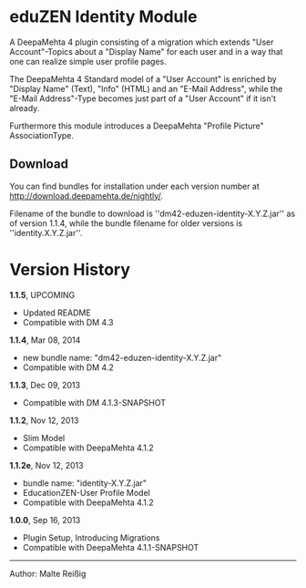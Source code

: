 
# eduZEN Identity Module

A DeepaMehta 4 plugin consisting of a migration which extends "User Account"-Topics about a "Display Name" for each user and in a way that one can realize simple user profile pages.

The DeepaMehta 4 Standard model of a "User Account" is enriched by "Display Name" (Text), "Info" (HTML) and an "E-Mail Address", while the "E-Mail Address"-Type becomes just part of a "User Account" if it isn't already.

Furthermore this module introduces a DeepaMehta "Profile Picture" AssociationType.

## Download

You can find bundles for installation under each version number at http://download.deepamehta.de/nightly/.

Filename of the bundle to download is ''dm42-eduzen-identity-X.Y.Z.jar'' as of version 1.1.4, while the bundle filename for older versions is ''identity.X.Y.Z.jar''.

# Version History

**1.1.5**, UPCOMING
- Updated README
- Compatible with DM 4.3

**1.1.4**, Mar 08, 2014
- new bundle name: "dm42-eduzen-identity-X.Y.Z.jar"
- Compatible with DM 4.2

**1.1.3**, Dec 09, 2013
- Compatible with DM 4.1.3-SNAPSHOT

**1.1.2**, Nov 12, 2013
- Slim Model
- Compatible with DeepaMehta 4.1.2

**1.1.2e**, Nov 12, 2013
- bundle name: "identity-X.Y.Z.jar"
- EducationZEN-User Profile Model
- Compatible with DeepaMehta 4.1.2

**1.0.0**, Sep 16, 2013

- Plugin Setup, Introducing Migrations
- Compatible with DeepaMehta 4.1.1-SNAPSHOT

--------------------
Author: Malte Reißig

